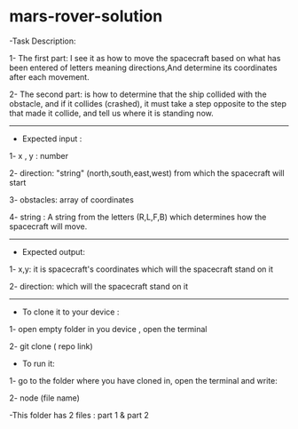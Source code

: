 # mars-rover-solution

-Task Description: 

1- The first part: I see it as how to move the spacecraft based on what has been entered of letters meaning directions,And determine its coordinates after each movement.

2-  The second part: is how to determine that the ship collided with the obstacle, and if it collides (crashed), it must take a step opposite to the step that made it collide, and tell us where it is standing now.
 
------------------------------------------------------------------------------------------------------------------------
- Expected input :

1- x , y : number

2- direction: "string" (north,south,east,west) from which the spacecraft will start

3- obstacles: array of coordinates

4- string : A string from the letters (R,L,F,B) which determines how the spacecraft will move.

-------------------------------------------------------------------------------------------------------------------------
- Expected output:

1- x,y: it is spacecraft's coordinates which will the spacecraft stand on it

2- direction: which will the spacecraft stand on it

-----------------------------------------------------------------------------------------------------------------------
- To clone it to your device : 
 
1- open empty folder in you device , open the terminal

2- git clone ( repo link)

- To run it:

1- go to the folder where you have cloned in, open the terminal and write:

2- node (file name)

-This folder has 2 files : part 1 & part 2 

